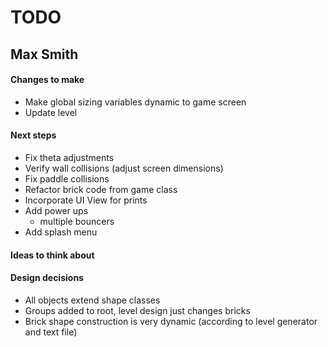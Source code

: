 # TODO
## Max Smith

#### Changes to make
- Make global sizing variables dynamic to game screen
- Update level

#### Next steps
- Fix theta adjustments
- Verify wall collisions (adjust screen dimensions)
- Fix paddle collisions
- Refactor brick code from game class
- Incorporate UI View for prints
- Add power ups
    - multiple bouncers
- Add splash menu

#### Ideas to think about

#### Design decisions
- All objects extend shape classes
- Groups added to root, level design just changes bricks
- Brick shape construction is very dynamic (according to level generator and text file)